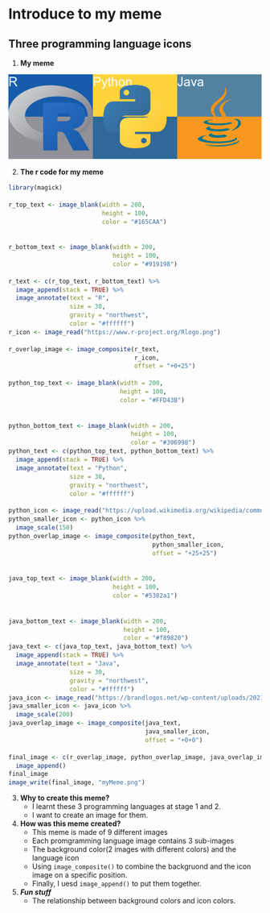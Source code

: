 # Introduce to my meme
## Three programming language icons

1. **My meme**

![](myMeme.png)

2. **The r code for my meme**
```r
library(magick)

r_top_text <- image_blank(width = 200,
                          height = 100,
                          color = "#165CAA")


r_bottom_text <- image_blank(width = 200,
                             height = 100,
                             color = "#919198")

r_text <- c(r_top_text, r_bottom_text) %>%
  image_append(stack = TRUE) %>%
  image_annotate(text = "R",
                 size = 30,
                 gravity = "northwest",
                 color = "#ffffff")
r_icon <- image_read("https://www.r-project.org/Rlogo.png")

r_overlap_image <- image_composite(r_text,
                                   r_icon,
                                   offset = "+0+25")

python_top_text <- image_blank(width = 200,
                               height = 100,
                               color = "#FFD43B")


python_bottom_text <- image_blank(width = 200,
                                  height = 100,
                                  color = "#306998")
python_text <- c(python_top_text, python_bottom_text) %>%
  image_append(stack = TRUE) %>%
  image_annotate(text = "Python",
                 size = 30,
                 gravity = "northwest",
                 color = "#ffffff")

python_icon <- image_read("https://upload.wikimedia.org/wikipedia/commons/thumb/c/c3/Python-logo-notext.svg/1200px-Python-logo-notext.svg.png")
python_smaller_icon <- python_icon %>%
  image_scale(150)
python_overlap_image <- image_composite(python_text,
                                        python_smaller_icon,
                                        offset = "+25+25")


java_top_text <- image_blank(width = 200,
                             height = 100,
                             color = "#5382a1")


java_bottom_text <- image_blank(width = 200,
                                height = 100,
                                color = "#f89820")
java_text <- c(java_top_text, java_bottom_text) %>%
  image_append(stack = TRUE) %>%
  image_annotate(text = "Java",
                 size = 30,
                 gravity = "northwest",
                 color = "#ffffff")
java_icon <- image_read("https://brandlogos.net/wp-content/uploads/2021/11/java-logo.png")
java_smaller_icon <- java_icon %>%
  image_scale(200)
java_overlap_image <- image_composite(java_text,
                                      java_smaller_icon,
                                      offset = "+0+0")

final_image <- c(r_overlap_image, python_overlap_image, java_overlap_image) %>%
  image_append()
final_image
image_write(final_image, "myMeme.png")
```
3. **Why to create this meme?**
    - I learnt these 3 programming languages at stage 1 and 2.
    - I want to create an image for them.
4. **How was this meme created?**
    - This meme is made of 9 different images
    - Each promgramming language image contains 3 sub-images
    - The background color(2 images with different colors) and the language icon
    - Using ```image_composite()``` to combine the backgruond and the icon image on a specific position.
    - Finally, I uesd ```image_append()``` to put them together.
5. ***Fun stuff***
    - The relationship between background colors and icon colors.
